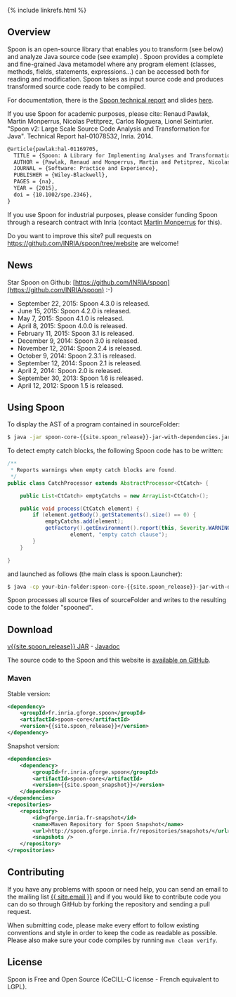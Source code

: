 {% include linkrefs.html %}

## Overview 

Spoon is an open-source library that enables you to transform (see below) and analyze Java source code (see example) . Spoon provides a complete and fine-grained Java metamodel where any program element (classes, methods, fields, statements, expressions...) can be accessed both for reading and modification. Spoon takes as input source code and produces transformed source code ready to be compiled.

For documentation, there is the [Spoon technical report](https://hal.inria.fr/hal-01078532) and slides [here](http://www.monperrus.net/martin/lecture-slides-source-code-analysis-and-transformation.pdf).

If you use Spoon for academic purposes, please cite: Renaud Pawlak, Martin Monperrus, Nicolas Petitprez, Carlos Noguera, Lionel Seinturier. "Spoon v2: Large Scale Source Code Analysis and Transformation for Java". Technical Report hal-01078532, Inria. 2014.

```latex
@article{pawlak:hal-01169705,
  TITLE = {Spoon: A Library for Implementing Analyses and Transformations of Java Source Code},
  AUTHOR = {Pawlak, Renaud and Monperrus, Martin and Petitprez, Nicolas and Noguera, Carlos and Seinturier, Lionel},
  JOURNAL = {Software: Practice and Experience},
  PUBLISHER = {Wiley-Blackwell},
  PAGES = {na},
  YEAR = {2015},
  doi = {10.1002/spe.2346},
}
```

If you use Spoon for industrial purposes, please consider funding Spoon through a research contract with Inria (contact [Martin Monperrus](http://www.monperrus.net/martin/) for this).

Do you want to improve this site? pull requests on <https://github.com/INRIA/spoon/tree/website> are welcome!

## News

Star Spoon on Github: [https://github.com/INRIA/spoon](https://github.com/INRIA/spoon) :-)

- September 22, 2015: Spoon 4.3.0 is released.
- June 15, 2015: Spoon 4.2.0 is released.
- May 7, 2015: Spoon 4.1.0 is released.
- April 8, 2015: Spoon 4.0.0 is released.
- February 11, 2015: Spoon 3.1 is released.
- December 9, 2014: Spoon 3.0 is released.
- November 12, 2014: Spoon 2.4 is released.
- October 9, 2014: Spoon 2.3.1 is released.
- September 12, 2014: Spoon 2.1 is released.
- April 2, 2014: Spoon 2.0 is released.
- September 30, 2013: Spoon 1.6 is released.
- April 12, 2012: Spoon 1.5 is released.

## Using Spoon

To display the AST of a program contained in sourceFolder:

```bash
$ java -jar spoon-core-{{site.spoon_release}}-jar-with-dependencies.jar -i sourceFolder -g
```


To detect empty catch blocks, the following Spoon code has to be written:

```java
/**
 * Reports warnings when empty catch blocks are found.
 */
public class CatchProcessor extends AbstractProcessor<CtCatch> {

	public List<CtCatch> emptyCatchs = new ArrayList<CtCatch>();

	public void process(CtCatch element) {
		if (element.getBody().getStatements().size() == 0) {
			emptyCatchs.add(element);
			getFactory().getEnvironment().report(this, Severity.WARNING,
					element, "empty catch clause");
		}
	}

}
```

and launched as follows (the main class is spoon.Launcher): 

```bash
$ java -cp your-bin-folder:spoon-core-{{site.spoon_release}}-jar-with-dependencies.jar spoon.Launcher -i sourceFolder -p CatchProcessor
```

Spoon processes all source files of sourceFolder and writes to the resulting code to the folder "spooned".

## Download

[v{{site.spoon_release}} JAR](https://gforge.inria.fr/frs/?group_id=73) - [Javadoc](http://spoon.gforge.inria.fr/mvnsites/spoon-core/apidocs)

The source code to the Spoon and this website is [available on GitHub](https://github.com/INRIA/spoon).

### Maven

Stable version:

```xml
<dependency>
    <groupId>fr.inria.gforge.spoon</groupId>
    <artifactId>spoon-core</artifactId>
    <version>{{site.spoon_release}}</version>
</dependency>
```

Snapshot version:

```xml
<dependencies>
	<dependency>
		<groupId>fr.inria.gforge.spoon</groupId>
		<artifactId>spoon-core</artifactId>
		<version>{{site.spoon_snapshot}}</version>
	</dependency>
</dependencies>
<repositories>
	<repository>
		<id>gforge.inria.fr-snapshot</id>
		<name>Maven Repository for Spoon Snapshot</name>
		<url>http://spoon.gforge.inria.fr/repositories/snapshots/</url>
		<snapshots />
	</repository>
</repositories>
```

## Contributing

If you have any problems with spoon or need help, you can send an email to the mailing list <a href="mailto:{{ site.email }}">{{ site.email }}</a> and if you would like to contribute code you can do so through GitHub by forking the repository and sending a pull request.

When submitting code, please make every effort to follow existing conventions and style in order to keep the code as readable as possible. Please also make sure your code compiles by running `mvn clean verify`.

## License

Spoon is Free and Open Source (CeCILL-C license - French equivalent to LGPL).